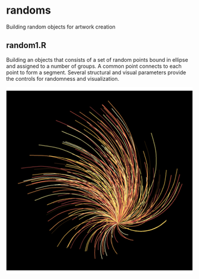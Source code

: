 # randoms
Building random objects for artwork creation

## random1.R
Building an objects that consists of a set of random points bound in ellipse and assigned to a number of groups. A common point connects to each point to form a segment.
Several structural and visual parameters provide the controls for randomness and visualization.

![random1 example](examples/p3.png?raw=true)
